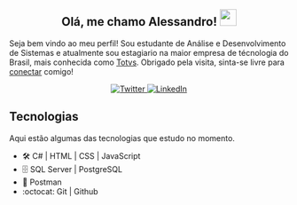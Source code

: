 <h2 align="center">Olá, me chamo Alessandro! <img src="https://user-images.githubusercontent.com/1108261/111002547-689cb200-8364-11eb-9130-ad135120e3c6.gif" width="30px"></h1>

Seja bem vindo ao meu perfil! Sou estudante de Análise e Desenvolvimento de Sistemas e atualmente sou estagiario na maior empresa de técnologia do Brasil, mais conhecida como [Totvs](https://www.totvs.com.br). Obrigado pela visita, sinta-se livre para [conectar](https://www.linkedin.com/in/alesmacedo/) comigo!

<div align="center">  
  <!-- Twitter Badge -->
  <a href="https://twitter.com/_alesmacedo">
    <img
      src="https://img.shields.io/twitter/follow/_alesmacedo?label=Twitter&logo=twitter&style=flat-square&color=1da1f2&logoColor=ffffff"
      alt="Twitter"
    />
  </a>
  
  <!-- Linkedin Badge -->
  <a href="https://www.linkedin.com/in/alesmacedo/">
    <img
      src="https://img.shields.io/static/v1?logo=linkedin&style=flat-square&color=0072b1&label=LinkedIn&message=%E2%98%86"
      alt="LinkedIn"
    />
  </a>
</div>

##  Tecnologias 

Aqui estão algumas das tecnologias que estudo no momento.

* :hammer_and_wrench: C# | HTML | CSS | JavaScript
* :file_cabinet: SQL Server | PostgreSQL
* 🚀 Postman
* :octocat: Git | Github
